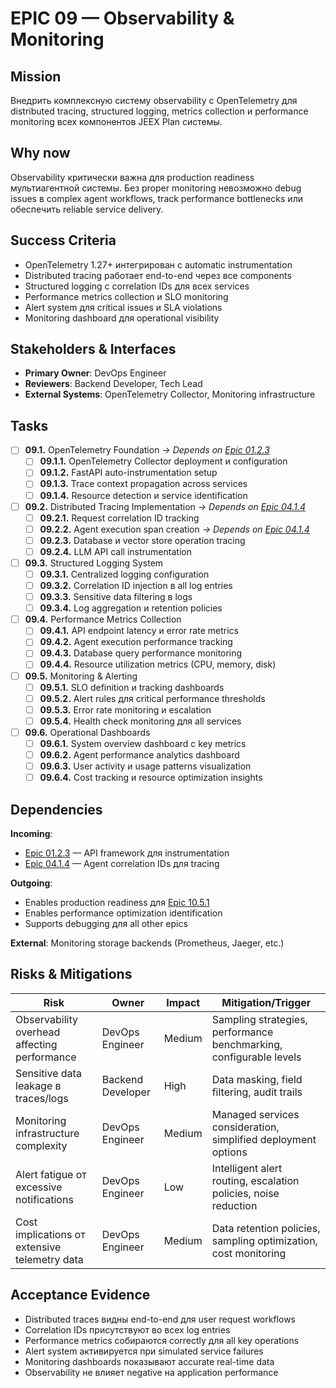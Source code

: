 # EPIC 09 — Observability & Monitoring

## Mission

Внедрить комплексную систему observability с OpenTelemetry для distributed tracing, structured logging, metrics collection и performance monitoring всех компонентов JEEX Plan системы.

## Why now

Observability критически важна для production readiness мультиагентной системы. Без proper monitoring невозможно debug issues в complex agent workflows, track performance bottlenecks или обеспечить reliable service delivery.

## Success Criteria

- OpenTelemetry 1.27+ интегрирован с automatic instrumentation
- Distributed tracing работает end-to-end через все components
- Structured logging с correlation IDs для всех services
- Performance metrics collection и SLO monitoring
- Alert system для critical issues и SLA violations
- Monitoring dashboard для operational visibility

## Stakeholders & Interfaces

- **Primary Owner**: DevOps Engineer
- **Reviewers**: Backend Developer, Tech Lead
- **External Systems**: OpenTelemetry Collector, Monitoring infrastructure

## Tasks

- [ ] **09.1.** OpenTelemetry Foundation *→ Depends on [Epic 01.2.3](01-infrastructure.md#012)*
  - [ ] **09.1.1.** OpenTelemetry Collector deployment и configuration
  - [ ] **09.1.2.** FastAPI auto-instrumentation setup
  - [ ] **09.1.3.** Trace context propagation across services
  - [ ] **09.1.4.** Resource detection и service identification

- [ ] **09.2.** Distributed Tracing Implementation *→ Depends on [Epic 04.1.4](04-agent-orchestration.md#041)*
  - [ ] **09.2.1.** Request correlation ID tracking
  - [ ] **09.2.2.** Agent execution span creation *→ Depends on [Epic 04.1.4](04-agent-orchestration.md#041)*
  - [ ] **09.2.3.** Database и vector store operation tracing
  - [ ] **09.2.4.** LLM API call instrumentation

- [ ] **09.3.** Structured Logging System
  - [ ] **09.3.1.** Centralized logging configuration
  - [ ] **09.3.2.** Correlation ID injection в all log entries
  - [ ] **09.3.3.** Sensitive data filtering в logs
  - [ ] **09.3.4.** Log aggregation и retention policies

- [ ] **09.4.** Performance Metrics Collection
  - [ ] **09.4.1.** API endpoint latency и error rate metrics
  - [ ] **09.4.2.** Agent execution performance tracking
  - [ ] **09.4.3.** Database query performance monitoring
  - [ ] **09.4.4.** Resource utilization metrics (CPU, memory, disk)

- [ ] **09.5.** Monitoring & Alerting
  - [ ] **09.5.1.** SLO definition и tracking dashboards
  - [ ] **09.5.2.** Alert rules для critical performance thresholds
  - [ ] **09.5.3.** Error rate monitoring и escalation
  - [ ] **09.5.4.** Health check monitoring для all services

- [ ] **09.6.** Operational Dashboards
  - [ ] **09.6.1.** System overview dashboard с key metrics
  - [ ] **09.6.2.** Agent performance analytics dashboard
  - [ ] **09.6.3.** User activity и usage patterns visualization
  - [ ] **09.6.4.** Cost tracking и resource optimization insights

## Dependencies

**Incoming**:
- [Epic 01.2.3](01-infrastructure.md#012) — API framework для instrumentation
- [Epic 04.1.4](04-agent-orchestration.md#041) — Agent correlation IDs для tracing

**Outgoing**:
- Enables production readiness для [Epic 10.5.1](10-testing.md#105)
- Enables performance optimization identification
- Supports debugging для all other epics

**External**: Monitoring storage backends (Prometheus, Jaeger, etc.)

## Risks & Mitigations

| Risk | Owner | Impact | Mitigation/Trigger |
|------|-------|--------|-------------------|
| Observability overhead affecting performance | DevOps Engineer | Medium | Sampling strategies, performance benchmarking, configurable levels |
| Sensitive data leakage в traces/logs | Backend Developer | High | Data masking, field filtering, audit trails |
| Monitoring infrastructure complexity | DevOps Engineer | Medium | Managed services consideration, simplified deployment options |
| Alert fatigue от excessive notifications | DevOps Engineer | Low | Intelligent alert routing, escalation policies, noise reduction |
| Cost implications от extensive telemetry data | DevOps Engineer | Medium | Data retention policies, sampling optimization, cost monitoring |

## Acceptance Evidence

- Distributed traces видны end-to-end для user request workflows
- Correlation IDs присутствуют во всех log entries
- Performance metrics собираются correctly для all key operations
- Alert system активируется при simulated service failures
- Monitoring dashboards показывают accurate real-time data
- Observability не влияет negative на application performance